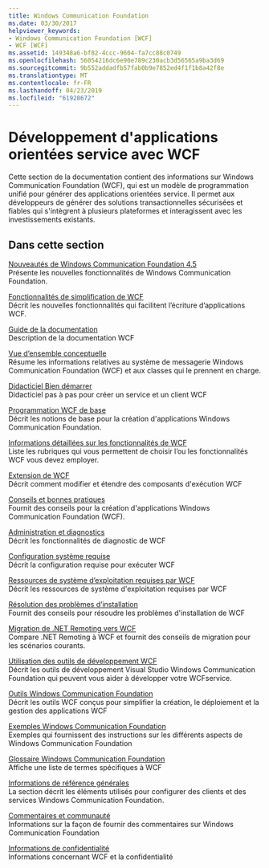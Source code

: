 ```yaml
---
title: Windows Communication Foundation
ms.date: 03/30/2017
helpviewer_keywords:
- Windows Communication Foundation [WCF]
- WCF [WCF]
ms.assetid: 149348a6-bf82-4ccc-9604-fa7cc88c0749
ms.openlocfilehash: 56054216dc6e90e789c230acb3d56565a9ba3d69
ms.sourcegitcommit: 9b552addadfb57fab0b9e7852ed4f1f1b8a42f8e
ms.translationtype: MT
ms.contentlocale: fr-FR
ms.lasthandoff: 04/23/2019
ms.locfileid: "61928672"
---
```

# <a name="developing-service-oriented-applications-with-wcf"></a>Développement d'applications orientées service avec WCF
Cette section de la documentation contient des informations sur Windows Communication Foundation (WCF), qui est un modèle de programmation unifié pour générer des applications orientées service. Il permet aux développeurs de générer des solutions transactionnelles sécurisées et fiables qui s'intègrent à plusieurs plateformes et interagissent avec les investissements existants.
 
## <a name="in-this-section"></a>Dans cette section  
 [Nouveautés de Windows Communication Foundation 4.5](../../../docs/framework/wcf/whats-new.md)  
 Présente les nouvelles fonctionnalités de Windows Communication Foundation.  
  
 [Fonctionnalités de simplification de WCF](../../../docs/framework/wcf/wcf-simplification-features.md)  
 Décrit les nouvelles fonctionnalités qui facilitent l’écriture d’applications WCF.  
  
 [Guide de la documentation](../../../docs/framework/wcf/guide-to-the-documentation.md)  
 Description de la documentation WCF  
  
 [Vue d’ensemble conceptuelle](../../../docs/framework/wcf/conceptual-overview.md)  
 Résume les informations relatives au système de messagerie Windows Communication Foundation (WCF) et aux classes qui le prennent en charge.  
  
 [Didacticiel Bien démarrer](../../../docs/framework/wcf/getting-started-tutorial.md)  
 Didacticiel pas à pas pour créer un service et un client WCF  
  
 [Programmation WCF de base](../../../docs/framework/wcf/basic-wcf-programming.md)  
 Décrit les notions de base pour la création d'applications Windows Communication Foundation.  
  
 [Informations détaillées sur les fonctionnalités de WCF](../../../docs/framework/wcf/feature-details/index.md)  
 Liste les rubriques qui vous permettent de choisir l’ou les fonctionnalités WCF vous devez employer.  
  
 [Extension de WCF](../../../docs/framework/wcf/extending/index.md)  
 Décrit comment modifier et étendre des composants d'exécution WCF  
  
 [Conseils et bonnes pratiques](../../../docs/framework/wcf/guidelines-and-best-practices.md)  
 Fournit des conseils pour la création d'applications Windows Communication Foundation (WCF).  
  
 [Administration et diagnostics](../../../docs/framework/wcf/diagnostics/index.md)  
 Décrit les fonctionnalités de diagnostic de WCF  
  
 [Configuration système requise](../../../docs/framework/wcf/wcf-system-requirements.md)  
 Décrit la configuration requise pour exécuter WCF  
  
 [Ressources de système d’exploitation requises par WCF](../../../docs/framework/wcf/operating-system-resources-required-by-wcf.md)  
 Décrit les ressources de système d'exploitation requises par WCF  
  
 [Résolution des problèmes d’installation](../../../docs/framework/wcf/troubleshooting-setup-issues.md)  
 Fournit des conseils pour résoudre les problèmes d'installation de WCF  
  
 [Migration de .NET Remoting vers WCF](../../../docs/framework/wcf/migrating-from-net-remoting-to-wcf.md)  
 Compare .NET Remoting à WCF et fournit des conseils de migration pour les scénarios courants.  
  
 [Utilisation des outils de développement WCF](../../../docs/framework/wcf/using-the-wcf-development-tools.md)  
 Décrit les outils de développement Visual Studio Windows Communication Foundation qui peuvent vous aider à développer votre WCFservice.  
  
 [Outils Windows Communication Foundation](../../../docs/framework/wcf/tools.md)  
 Décrit les outils WCF conçus pour simplifier la création, le déploiement et la gestion des applications WCF  
  
 [Exemples Windows Communication Foundation](../../../docs/framework/wcf/samples/index.md)  
 Exemples qui fournissent des instructions sur les différents aspects de Windows Communication Foundation  
  
 [Glossaire Windows Communication Foundation](../../../docs/framework/wcf/glossary.md)  
 Affiche une liste de termes spécifiques à WCF  
  
 [Informations de référence générales](../../../docs/framework/wcf/general-reference.md)  
 La section décrit les éléments utilisés pour configurer des clients et des services Windows Communication Foundation.  
  
 [Commentaires et communauté](../../../docs/framework/wcf/feedback-and-community.md)  
 Informations sur la façon de fournir des commentaires sur Windows Communication Foundation  
  
 [Informations de confidentialité](../../../docs/framework/wcf/privacy-information.md)  
 Informations concernant WCF et la confidentialité  
